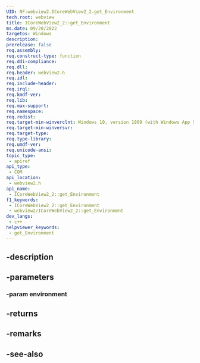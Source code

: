 ```yaml
---
UID: NF:webview2.ICoreWebView2_2.get_Environment
tech.root: webview
title: ICoreWebView2_2::get_Environment
ms.date: 09/20/2022
targetos: Windows
description: 
prerelease: false
req.assembly: 
req.construct-type: function
req.ddi-compliance: 
req.dll: 
req.header: webview2.h
req.idl: 
req.include-header: 
req.irql: 
req.kmdf-ver: 
req.lib: 
req.max-support: 
req.namespace: 
req.redist: 
req.target-min-winverclnt: Windows 10, version 1809 (with Windows App SDK 1.1 or later)
req.target-min-winversvr: 
req.target-type: 
req.type-library: 
req.umdf-ver: 
req.unicode-ansi: 
topic_type:
 - apiref
api_type:
 - COM
api_location:
 - webview2.h
api_name:
 - ICoreWebView2_2::get_Environment
f1_keywords:
 - ICoreWebView2_2::get_Environment
 - webview2/ICoreWebView2_2::get_Environment
dev_langs:
 - c++
helpviewer_keywords:
 - get_Environment
---
```


## -description

## -parameters

### -param environment

## -returns

## -remarks

## -see-also

